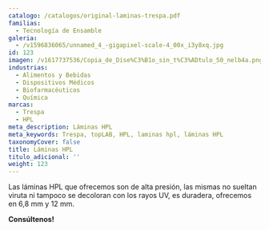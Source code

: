 ```yaml
---
catalogo: /catalogos/original-laminas-trespa.pdf
familias:
  - Tecnología de Ensamble
galeria:
  - /v1596836065/unnamed_4_-gigapixel-scale-4_00x_i3y8xq.jpg
id: 123
imagen: /v1617737536/Copia_de_Dise%C3%B1o_sin_t%C3%ADtulo_50_nelb4a.png
industrias:
  - Alimentos y Bebidas
  - Dispositivos Médicos
  - Biofarmacéuticos
  - Química
marcas:
  - Trespa
  - HPL
meta_description: Láminas HPL
meta_keywords: Trespa, topLAB, HPL, laminas hpl, láminas HPL
taxonomyCover: false
title: Láminas HPL
titulo_adicional: ''
weight: 123
---
```

Las láminas HPL que ofrecemos son de alta presión, las mismas no sueltan viruta ni tampoco se decoloran con los rayos UV, es duradera, ofrecemos en 6,8 mm y 12 mm.

**Consúltenos!**
